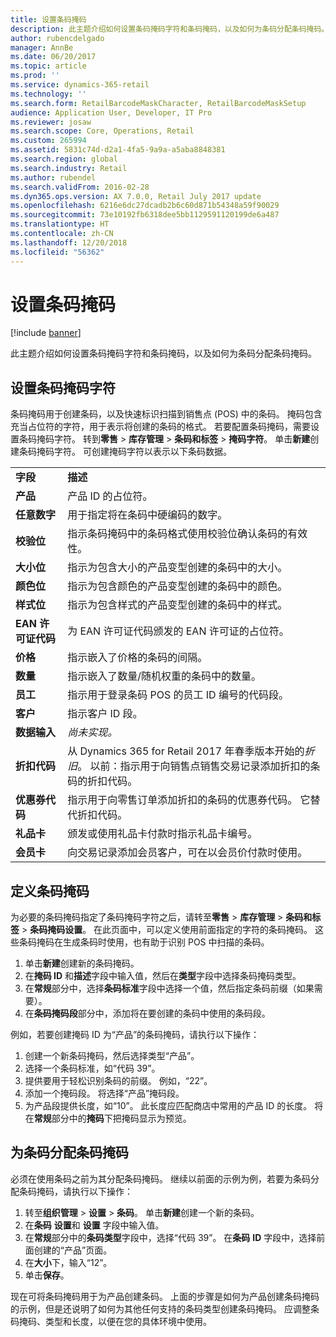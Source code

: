 ```yaml
---
title: 设置条码掩码
description: 此主题介绍如何设置条码掩码字符和条码掩码，以及如何为条码分配条码掩码。
author: rubencdelgado
manager: AnnBe
ms.date: 06/20/2017
ms.topic: article
ms.prod: ''
ms.service: dynamics-365-retail
ms.technology: ''
ms.search.form: RetailBarcodeMaskCharacter, RetailBarcodeMaskSetup
audience: Application User, Developer, IT Pro
ms.reviewer: josaw
ms.search.scope: Core, Operations, Retail
ms.custom: 265994
ms.assetid: 5831c74d-d2a1-4fa5-9a9a-a5aba8848381
ms.search.region: global
ms.search.industry: Retail
ms.author: rubendel
ms.search.validFrom: 2016-02-28
ms.dyn365.ops.version: AX 7.0.0, Retail July 2017 update
ms.openlocfilehash: 6216e6dc27dcadb2b6c60d871b54348a59f90029
ms.sourcegitcommit: 73e10192fb6318dee5bb1129591120199de6a487
ms.translationtype: HT
ms.contentlocale: zh-CN
ms.lasthandoff: 12/20/2018
ms.locfileid: "56362"
---
```

# <a name="set-up-bar-code-masks"></a>设置条码掩码

[!include [banner](includes/banner.md)]

此主题介绍如何设置条码掩码字符和条码掩码，以及如何为条码分配条码掩码。

<a name="set-up-bar-code-mask-characters"></a>设置条码掩码字符
-------------------------------

条码掩码用于创建条码，以及快速标识扫描到销售点 (POS) 中的条码。 掩码包含充当占位符的字符，用于表示将创建的条码的格式。 若要配置条码掩码，需要设置条码掩码字符。 转到**零售** &gt; **库存管理** &gt; **条码和标签** &gt; **掩码字符**。 单击**新建**创建条码掩码字符。 可创建掩码字符以表示以下条码数据。

|                      |                                                                                                                 |
|----------------------|-----------------------------------------------------------------------------------------------------------------|
| **字段**            | **描述**                                                                                                 |
| **产品**          | 产品 ID 的占位符。                                                                                     |
| **任意数字**       | 用于指定将在条码中硬编码的数字。                                                  |
| **校验位**      | 指示条码掩码中的条码格式使用校验位确认条码的有效性。 |
| **大小位**       | 指示为包含大小的产品变型创建的条码中的大小。                                 |
| **颜色位**      | 指示为包含颜色的产品变型创建的条码中的颜色。                               |
| **样式位**      | 指示为包含样式的产品变型创建的条码中的样式。                             |
| **EAN 许可证代码** | 为 EAN 许可证代码颁发的 EAN 许可证的占位符。                                                       |
| **价格**            | 指示嵌入了价格的条码的间隔。                                                                   |
| **数量**         | 指示嵌入了数量/随机权重的条码中的数量。                                                |
| **员工**         | 指示用于登录条码 POS 的员工 ID 编号的代码段。                                  |
| **客户**         | 指示客户 ID 段。                                                                                  |
| **数据输入**       | *尚未实现。*                                                                                          |
| **折扣代码**    | 从 Dynamics 365 for Retail 2017 年春季版本开始的*折旧*。 以前：指示用于向销售点销售交易记录添加折扣的条码的折扣代码。                                                                   |
| **优惠券代码**      | 指示用于向零售订单添加折扣的条码的优惠券代码。 它替代折扣代码。     |
| **礼品卡**        | 颁发或使用礼品卡付款时指示礼品卡编号。                                               |
| **会员卡**     | 向交易记录添加会员客户，可在以会员价付款时使用。                             |

## <a name="define-bar-code-masks"></a>定义条码掩码
为必要的条码掩码指定了条码掩码字符之后，请转至**零售** &gt; **库存管理** &gt; **条码和标签** &gt; **条码掩码设置**。 在此页面中，可以定义使用前面指定的字符的条码掩码。 这些条码掩码在生成条码时使用，也有助于识别 POS 中扫描的条码。

1.  单击**新建**创建新的条码掩码。
2.  在**掩码 ID** 和**描述**字段中输入值，然后在**类型**字段中选择条码掩码类型。
3.  在**常规**部分中，选择**条码标准**字段中选择一个值，然后指定条码前缀（如果需要）。
4.  在**条码掩码段**部分中，添加将在要创建的条码中使用的条码段。

例如，若要创建掩码 ID 为“产品”的条码掩码，请执行以下操作：

1.  创建一个新条码掩码，然后选择类型“产品”。
2.  选择一个条码标准，如“代码 39”。
3.  提供要用于轻松识别条码的前缀。 例如，“22”。
4.  添加一个掩码段。 将选择“产品”掩码段。
5.  为产品段提供长度，如“10”。 此长度应匹配商店中常用的产品 ID 的长度。 将在**常规**部分中的**掩码**下把掩码显示为预览。

## <a name="assign-bar-code-masks-to-bar-codes"></a>为条码分配条码掩码
必须在使用条码之前为其分配条码掩码。 继续以前面的示例为例，若要为条码分配条码掩码，请执行以下操作：

1.  转至**组织管理** &gt; **设置** &gt; **条码**。 单击**新建**创建一个新的条码。
2.  在**条码** **设置**和 **设置** 字段中输入值。
3.  在**常规**部分中的**条码类型**字段中，选择“代码 39”。 在**条码** **ID** 字段中，选择前面创建的“产品”页面。
4.  在**大小**下，输入“12”。
5.  单击**保存**。

现在可将条码掩码用于为产品创建条码。 上面的步骤是如何为产品创建条码掩码的示例，但是还说明了如何为其他任何支持的条码类型创建条码掩码。 应调整条码掩码、类型和长度，以便在您的具体环境中使用。



